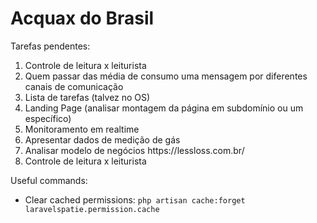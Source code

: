 # Acquax do Brasil

<p>Tarefas pendentes:</p>
<ol>
    <li>Controle de leitura x leiturista</li>
    <li>Quem passar das média de consumo uma mensagem por diferentes canais de comunicação</li>
    <li>Lista de tarefas (talvez no OS)</li>
    <li>Landing Page (analisar montagem da página em subdomínio ou um específico)</li>
    <li>Monitoramento em realtime</li>
    <li>Apresentar dados de medição de gás</li>
    <li>Analisar modelo de negócios https://lessloss.com.br/</li>
     <li>Controle de leitura x leiturista</li>
</ol>

<p>Useful commands:</p>
<ul>
    <li>Clear cached permissions: <code>php artisan cache:forget laravelspatie.permission.cache</code></li>
</ul>
